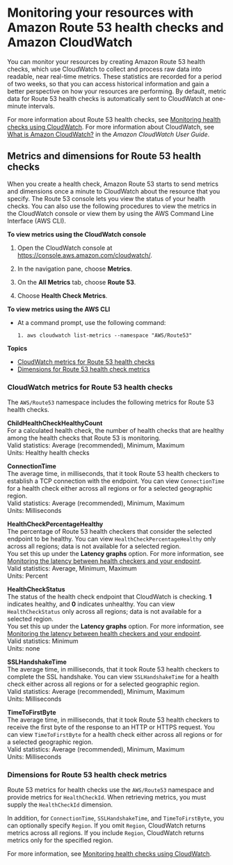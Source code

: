 # Monitoring your resources with Amazon Route 53 health checks and Amazon CloudWatch<a name="monitoring-cloudwatch"></a>

You can monitor your resources by creating Amazon Route 53 health checks, which use CloudWatch to collect and process raw data into readable, near real\-time metrics\. These statistics are recorded for a period of two weeks, so that you can access historical information and gain a better perspective on how your resources are performing\. By default, metric data for Route 53 health checks is automatically sent to CloudWatch at one\-minute intervals\.

For more information about Route 53 health checks, see [Monitoring health checks using CloudWatch](monitoring-health-checks.md)\. For more information about CloudWatch, see [What is Amazon CloudWatch?](https://docs.aws.amazon.com/AmazonCloudWatch/latest/DeveloperGuide/WhatIsCloudWatch.html) in the *Amazon CloudWatch User Guide*\.

## Metrics and dimensions for Route 53 health checks<a name="metrics_dimensions_health_checks"></a>

When you create a health check, Amazon Route 53 starts to send metrics and dimensions once a minute to CloudWatch about the resource that you specify\. The Route 53 console lets you view the status of your health checks\. You can also use the following procedures to view the metrics in the CloudWatch console or view them by using the AWS Command Line Interface \(AWS CLI\)\.

**To view metrics using the CloudWatch console**

1. Open the CloudWatch console at [https://console\.aws\.amazon\.com/cloudwatch/](https://console.aws.amazon.com/cloudwatch/)\.

1. In the navigation pane, choose **Metrics**\.

1. On the **All Metrics** tab, choose **Route 53**\.

1. Choose **Health Check Metrics**\.

**To view metrics using the AWS CLI**
+ At a command prompt, use the following command:

  ```
  1. aws cloudwatch list-metrics --namespace "AWS/Route53"
  ```

**Topics**
+ [CloudWatch metrics for Route 53 health checks](#cloudwatch-metrics)
+ [Dimensions for Route 53 health check metrics](#cloudwatch-dimensions-route-53-metrics)

### CloudWatch metrics for Route 53 health checks<a name="cloudwatch-metrics"></a>

The `AWS/Route53` namespace includes the following metrics for Route 53 health checks\.

**ChildHealthCheckHealthyCount**  
For a calculated health check, the number of health checks that are healthy among the health checks that Route 53 is monitoring\.  
Valid statistics: Average \(recommended\), Minimum, Maximum  
Units: Healthy health checks

**ConnectionTime**  
The average time, in milliseconds, that it took Route 53 health checkers to establish a TCP connection with the endpoint\. You can view `ConnectionTime` for a health check either across all regions or for a selected geographic region\.  
Valid statistics: Average \(recommended\), Minimum, Maximum  
Units: Milliseconds

**HealthCheckPercentageHealthy**  
The percentage of Route 53 health checkers that consider the selected endpoint to be healthy\. You can view `HealthCheckPercentageHealthy` only across all regions; data is not available for a selected region\.  
You set this up under the **Latency graphs** option\. For more information, see [Monitoring the latency between health checkers and your endpoint](monitoring-health-check-latency.md)\.  
Valid statistics: Average, Minimum, Maximum  
Units: Percent

**HealthCheckStatus**  
The status of the health check endpoint that CloudWatch is checking\. **1** indicates healthy, and **0** indicates unhealthy\. You can view `HealthCheckStatus` only across all regions; data is not available for a selected region\.  
You set this up under the **Latency graphs** option\. For more information, see [Monitoring the latency between health checkers and your endpoint](monitoring-health-check-latency.md)\.  
Valid statistics: Minimum  
Units: none

**SSLHandshakeTime**  
The average time, in milliseconds, that it took Route 53 health checkers to complete the SSL handshake\. You can view `SSLHandshakeTime` for a health check either across all regions or for a selected geographic region\.  
Valid statistics: Average \(recommended\), Minimum, Maximum  
Units: Milliseconds

**TimeToFirstByte**  
The average time, in milliseconds, that it took Route 53 health checkers to receive the first byte of the response to an HTTP or HTTPS request\. You can view `TimeToFirstByte` for a health check either across all regions or for a selected geographic region\.  
Valid statistics: Average \(recommended\), Minimum, Maximum  
Units: Milliseconds

### Dimensions for Route 53 health check metrics<a name="cloudwatch-dimensions-route-53-metrics"></a>

Route 53 metrics for health checks use the `AWS/Route53` namespace and provide metrics for `HealthCheckId`\. When retrieving metrics, you must supply the `HealthCheckId` dimension\.

In addition, for `ConnectionTime`, `SSLHandshakeTime`, and `TimeToFirstByte`, you can optionally specify `Region`\. If you omit `Region`, CloudWatch returns metrics across all regions\. If you include `Region`, CloudWatch returns metrics only for the specified region\.

For more information, see [Monitoring health checks using CloudWatch](monitoring-health-checks.md)\.